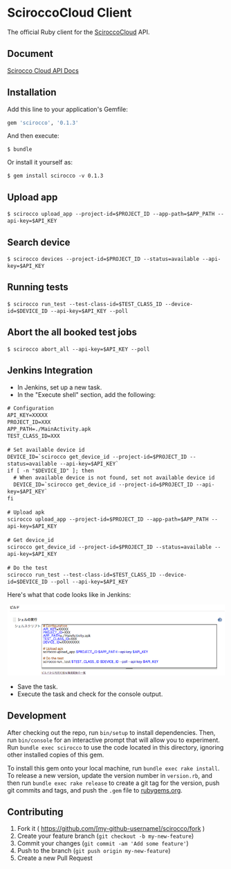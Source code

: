 # SciroccoCloud Client

The official Ruby client for the [SciroccoCloud](http://www.scirocco-cloud.com/) API.

## Document

[Scirocco Cloud API Docs](https://www.scirocco-cloud.com/swagger)

## Installation

Add this line to your application's Gemfile:

```ruby
gem 'scirocco', '0.1.3'
```

And then execute:

    $ bundle

Or install it yourself as:

    $ gem install scirocco -v 0.1.3

## Upload app

    $ scirocco upload_app --project-id=$PROJECT_ID --app-path=$APP_PATH --api-key=$API_KEY


## Search device

    $ scirocco devices --project-id=$PROJECT_ID --status=available --api-key=$API_KEY

## Running tests

    $ scirocco run_test --test-class-id=$TEST_CLASS_ID --device-id=$DEVICE_ID --api-key=$API_KEY --poll

## Abort the all booked test jobs

    $ scirocco abort_all --api-key=$API_KEY --poll

## Jenkins Integration

* In Jenkins, set up a new task.
* In the "Execute shell" section, add the following:

~~~
# Configuration
API_KEY=XXXXX
PROJECT_ID=XXX
APP_PATH=./MainActivity.apk
TEST_CLASS_ID=XXX

# Set available device id
DEVICE_ID=`scirocco get_device_id --project-id=$PROJECT_ID --status=available --api-key=$API_KEY`
if [ -n "$DEVICE_ID" ]; then
  # When available device is not found, set not available device id
  DEVICE_ID=`scirocco get_device_id --project-id=$PROJECT_ID --api-key=$API_KEY`
fi

# Upload apk
scirocco upload_app --project-id=$PROJECT_ID --app-path=$APP_PATH --api-key=$API_KEY

# Get device_id
scirocco get_device_id --project-id=$PROJECT_ID --status=available --api-key=$API_KEY

# Do the test
scirocco run_test --test-class-id=$TEST_CLASS_ID --device-id=$DEVICE_ID --poll --api-key=$API_KEY
~~~

Here's what that code looks like in Jenkins:

![Jenkins Integration](https://raw.githubusercontent.com/sonixlabs/scirocco-rb/master/jenkins.png)

* Save the task.
* Execute the task and check for the console output.

## Development

After checking out the repo, run `bin/setup` to install dependencies. Then, run `bin/console` for an interactive prompt that will allow you to experiment. Run `bundle exec scirocco` to use the code located in this directory, ignoring other installed copies of this gem.

To install this gem onto your local machine, run `bundle exec rake install`. To release a new version, update the version number in `version.rb`, and then run `bundle exec rake release` to create a git tag for the version, push git commits and tags, and push the `.gem` file to [rubygems.org](https://rubygems.org).

## Contributing

1. Fork it ( https://github.com/[my-github-username]/scirocco/fork )
2. Create your feature branch (`git checkout -b my-new-feature`)
3. Commit your changes (`git commit -am 'Add some feature'`)
4. Push to the branch (`git push origin my-new-feature`)
5. Create a new Pull Request
